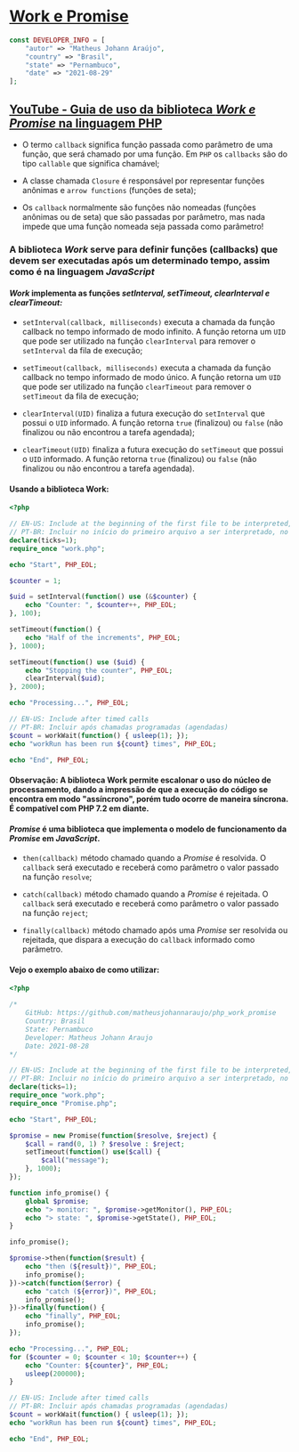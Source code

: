 
# [Work e Promise](https://github.com/matheusjohannaraujo/php_work_promise)

```php
const DEVELOPER_INFO = [
    "autor" => "Matheus Johann Araújo",
    "country" => "Brasil",
    "state" => "Pernambuco",
    "date" => "2021-08-29"
];
```

## [YouTube - Guia de uso da biblioteca <em>Work e Promise</em> na linguagem PHP](https://www.youtube.com/watch?v=sBMF3HlWElQ)

* O termo `callback` significa função passada como parâmetro de uma função, que será chamado por uma função. Em `PHP` os `callbacks` são do tipo `callable` que significa chamável;

* A classe chamada `Closure` é responsável por representar funções anônimas e `arrow functions` (funções de seta);

* Os `callback` normalmente são funções não nomeadas (funções anônimas ou de seta) que são passadas por parâmetro, mas nada impede que uma função nomeada seja passada como parâmetro!

### A biblioteca <em>Work</em> serve para definir funções (callbacks) que devem ser executadas após um determinado tempo, assim como é na linguagem <em>JavaScript</em>

#### <em>Work</em> implementa as funções <em>setInterval, setTimeout, clearInterval e clearTimeout:</em>

* `setInterval(callback, milliseconds)` executa a chamada da função callback no tempo informado de modo infinito. A função retorna um `UID` que pode ser utilizado na função `clearInterval` para remover o `setInterval` da fila de execução;

* `setTimeout(callback, milliseconds)` executa a chamada da função callback no tempo informado de modo único. A função retorna um `UID` que pode ser utilizado na função `clearTimeout` para remover o `setTimeout` da fila de execução;

* `clearInterval(UID)` finaliza a futura execução do `setInterval` que possui o `UID` informado. A função retorna `true` (finalizou) ou `false` (não finalizou ou não encontrou a tarefa agendada);

* `clearTimeout(UID)` finaliza a futura execução do `setTimeout` que possui o `UID` informado. A função retorna `true` (finalizou) ou `false` (não finalizou ou não encontrou a tarefa agendada).

#### Usando a biblioteca Work:

```php
<?php

// EN-US: Include at the beginning of the first file to be interpreted, on the WEB server use TICK sparingly
// PT-BR: Incluir no início do primeiro arquivo a ser interpretado, no servidor WEB use o TICK com moderação
declare(ticks=1);
require_once "work.php";

echo "Start", PHP_EOL;

$counter = 1;

$uid = setInterval(function() use (&$counter) {
    echo "Counter: ", $counter++, PHP_EOL;
}, 100);

setTimeout(function() {
    echo "Half of the increments", PHP_EOL;
}, 1000);

setTimeout(function() use ($uid) {
    echo "Stopping the counter", PHP_EOL;
    clearInterval($uid);
}, 2000);

echo "Processing...", PHP_EOL;

// EN-US: Include after timed calls
// PT-BR: Incluir após chamadas programadas (agendadas)
$count = workWait(function() { usleep(1); });
echo "workRun has been run ${count} times", PHP_EOL;

echo "End", PHP_EOL;
```

#### Observação: A biblioteca Work permite escalonar o uso do núcleo de processamento, dando a impressão de que a execução do código se encontra em modo "assíncrono", porém tudo ocorre de maneira síncrona. É compatível com PHP 7.2 em diante.

#### <em>Promise</em> é uma biblioteca que implementa o modelo de funcionamento da <em>Promise</em> em <em>JavaScript</em>.

* `then(callback)` método chamado quando a <em>Promise</em> é resolvida. O `callback` será executado e receberá como parâmetro o valor passado na função `resolve`;

* `catch(callback)` método chamado quando a <em>Promise</em> é rejeitada. O `callback` será executado e receberá como parâmetro o valor passado na função `reject`;

* `finally(callback)` método chamado após uma <em>Promise</em> ser resolvida ou rejeitada, que dispara a execução do `callback` informado como parâmetro.

#### Vejo o exemplo abaixo de como utilizar:

```php
<?php

/*
	GitHub: https://github.com/matheusjohannaraujo/php_work_promise
	Country: Brasil
	State: Pernambuco
	Developer: Matheus Johann Araujo
	Date: 2021-08-28
*/

// EN-US: Include at the beginning of the first file to be interpreted, on the WEB server use TICK sparingly
// PT-BR: Incluir no início do primeiro arquivo a ser interpretado, no servidor WEB use o TICK com moderação
declare(ticks=1);
require_once "work.php";
require_once "Promise.php";

echo "Start", PHP_EOL;

$promise = new Promise(function($resolve, $reject) {
    $call = rand(0, 1) ? $resolve : $reject;
    setTimeout(function() use($call) {
        $call("message");
    }, 1000);
});

function info_promise() {
    global $promise;
    echo "> monitor: ", $promise->getMonitor(), PHP_EOL;
    echo "> state: ", $promise->getState(), PHP_EOL;
}

info_promise();

$promise->then(function($result) {
    echo "then (${result})", PHP_EOL;
    info_promise();
})->catch(function($error) {
    echo "catch (${error})", PHP_EOL;
    info_promise();
})->finally(function() {
    echo "finally", PHP_EOL;
    info_promise();
});

echo "Processing...", PHP_EOL;
for ($counter = 0; $counter < 10; $counter++) {
    echo "Counter: ${counter}", PHP_EOL;
    usleep(200000);
}

// EN-US: Include after timed calls
// PT-BR: Incluir após chamadas programadas (agendadas)
$count = workWait(function() { usleep(1); });
echo "workRun has been run ${count} times", PHP_EOL;

echo "End", PHP_EOL;
```
